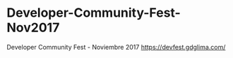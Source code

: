 # Developer-Community-Fest-Nov2017
Developer Community Fest - Noviembre 2017 https://devfest.gdglima.com/
